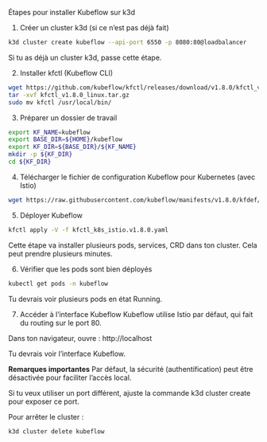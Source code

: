 Étapes pour installer Kubeflow sur k3d
1. Créer un cluster k3d (si ce n’est pas déjà fait)
```sh
k3d cluster create kubeflow --api-port 6550 -p 8080:80@loadbalancer
```
Si tu as déjà un cluster k3d, passe cette étape.

2. Installer kfctl (Kubeflow CLI)

```sh
wget https://github.com/kubeflow/kfctl/releases/download/v1.8.0/kfctl_v1.8.0_linux.tar.gz
tar -xvf kfctl_v1.8.0_linux.tar.gz
sudo mv kfctl /usr/local/bin/
```
3. Préparer un dossier de travail
```bash
export KF_NAME=kubeflow
export BASE_DIR=${HOME}/kubeflow
export KF_DIR=${BASE_DIR}/${KF_NAME}
mkdir -p ${KF_DIR}
cd ${KF_DIR}
```
4. Télécharger le fichier de configuration Kubeflow pour Kubernetes (avec Istio)
```bash
wget https://raw.githubusercontent.com/kubeflow/manifests/v1.8.0/kfdef/kfctl_k8s_istio.v1.8.0.yaml
```
5. Déployer Kubeflow
```bash
kfctl apply -V -f kfctl_k8s_istio.v1.8.0.yaml
```
Cette étape va installer plusieurs pods, services, CRD dans ton cluster. Cela peut prendre plusieurs minutes.

6. Vérifier que les pods sont bien déployés
```bash
kubectl get pods -n kubeflow
```
Tu devrais voir plusieurs pods en état Running.

7. Accéder à l’interface Kubeflow
Kubeflow utilise Istio par défaut, qui fait du routing sur le port 80.

Dans ton navigateur, ouvre : http://localhost

Tu devrais voir l’interface Kubeflow.

**Remarques importantes**
Par défaut, la sécurité (authentification) peut être désactivée pour faciliter l’accès local.

Si tu veux utiliser un port différent, ajuste la commande k3d cluster create pour exposer ce port.

Pour arrêter le cluster : 
```bash
k3d cluster delete kubeflow
```

